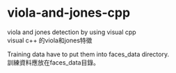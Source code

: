 # viola-and-jones-cpp
viola and jones detection by using visual cpp<br/>
visual c++ 的viola和jones特徵<br/>

Training data have to put them into faces_data directory.<br/>
訓練資料應放在faces_data目錄。<br/>
